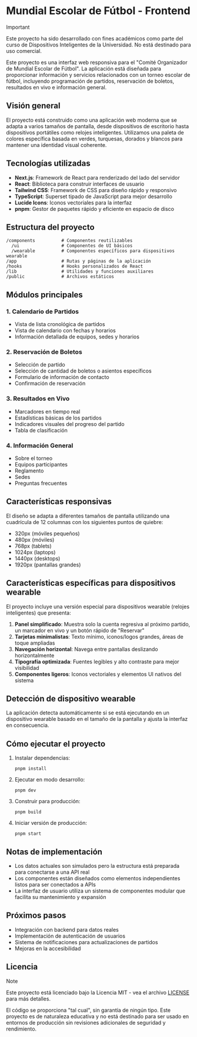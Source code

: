 # Mundial Escolar de Fútbol - Frontend

> [!IMPORTANT]
> Este proyecto ha sido desarrollado con fines académicos como parte del curso de Dispositivos Inteligentes de la Universidad. No está destinado para uso comercial.

Este proyecto es una interfaz web responsiva para el "Comité Organizador de Mundial Escolar de Fútbol". La aplicación está diseñada para proporcionar información y servicios relacionados con un torneo escolar de fútbol, incluyendo programación de partidos, reservación de boletos, resultados en vivo e información general.

## Visión general

El proyecto está construido como una aplicación web moderna que se adapta a varios tamaños de pantalla, desde dispositivos de escritorio hasta dispositivos portátiles como relojes inteligentes. Utilizamos una paleta de colores específica basada en verdes, turquesas, dorados y blancos para mantener una identidad visual coherente.

## Tecnologías utilizadas

- **Next.js**: Framework de React para renderizado del lado del servidor
- **React**: Biblioteca para construir interfaces de usuario
- **Tailwind CSS**: Framework de CSS para diseño rápido y responsivo
- **TypeScript**: Superset tipado de JavaScript para mejor desarrollo
- **Lucide Icons**: Iconos vectoriales para la interfaz
- **pnpm**: Gestor de paquetes rápido y eficiente en espacio de disco

## Estructura del proyecto

```
/components          # Componentes reutilizables
  /ui                # Componentes de UI básicos
  /wearable          # Componentes específicos para dispositivos wearable
/app                 # Rutas y páginas de la aplicación
/hooks               # Hooks personalizados de React
/lib                 # Utilidades y funciones auxiliares
/public              # Archivos estáticos
```

## Módulos principales

### 1. Calendario de Partidos

- Vista de lista cronológica de partidos
- Vista de calendario con fechas y horarios
- Información detallada de equipos, sedes y horarios

### 2. Reservación de Boletos

- Selección de partido
- Selección de cantidad de boletos o asientos específicos
- Formulario de información de contacto
- Confirmación de reservación

### 3. Resultados en Vivo

- Marcadores en tiempo real
- Estadísticas básicas de los partidos
- Indicadores visuales del progreso del partido
- Tabla de clasificación

### 4. Información General

- Sobre el torneo
- Equipos participantes
- Reglamento
- Sedes
- Preguntas frecuentes

## Características responsivas

El diseño se adapta a diferentes tamaños de pantalla utilizando una cuadrícula de 12 columnas con los siguientes puntos de quiebre:

- 320px (móviles pequeños)
- 480px (móviles)
- 768px (tablets)
- 1024px (laptops)
- 1440px (desktops)
- 1920px (pantallas grandes)

## Características específicas para dispositivos wearable

El proyecto incluye una versión especial para dispositivos wearable (relojes inteligentes) que presenta:

1. **Panel simplificado**: Muestra solo la cuenta regresiva al próximo partido, un marcador en vivo y un botón rápido de "Reservar"
2. **Tarjetas minimalistas**: Texto mínimo, iconos/logos grandes, áreas de toque ampliadas
3. **Navegación horizontal**: Navega entre pantallas deslizando horizontalmente
4. **Tipografía optimizada**: Fuentes legibles y alto contraste para mejor visibilidad
5. **Componentes ligeros**: Iconos vectoriales y elementos UI nativos del sistema

## Detección de dispositivo wearable

La aplicación detecta automáticamente si se está ejecutando en un dispositivo wearable basado en el tamaño de la pantalla y ajusta la interfaz en consecuencia.

## Cómo ejecutar el proyecto

1. Instalar dependencias:

   ```
   pnpm install
   ```

2. Ejecutar en modo desarrollo:

   ```
   pnpm dev
   ```

3. Construir para producción:

   ```
   pnpm build
   ```

4. Iniciar versión de producción:
   ```
   pnpm start
   ```

## Notas de implementación

- Los datos actuales son simulados pero la estructura está preparada para conectarse a una API real
- Los componentes están diseñados como elementos independientes listos para ser conectados a APIs
- La interfaz de usuario utiliza un sistema de componentes modular que facilita su mantenimiento y expansión

## Próximos pasos

- Integración con backend para datos reales
- Implementación de autenticación de usuarios
- Sistema de notificaciones para actualizaciones de partidos
- Mejoras en la accesibilidad

## Licencia

> [!NOTE]
> Este proyecto está licenciado bajo la Licencia MIT - vea el archivo [LICENSE](./LICENSE) para más detalles.

El código se proporciona "tal cual", sin garantía de ningún tipo. Este proyecto es de naturaleza educativa y no está destinado para ser usado en entornos de producción sin revisiones adicionales de seguridad y rendimiento.
